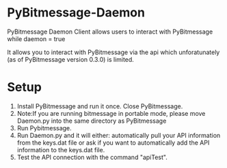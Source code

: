 PyBitmessage-Daemon
===================

PyBitmessage Daemon Client allows users to interact with PyBitmessage while daemon = true

It allows you to interact with PyBitmessage via the api which unforatunately (as of PyBitmessage version 0.3.0) is limited.


Setup
=====
1. Install PyBitmessage and run it once. Close PyBitmessage.
2. Note:If you are running bitmessage in portable mode, please move Daemon.py into the same directory as PyBitmessage
3. Run Pybitmessage.
4. Run Daemon.py and it will either: automatically pull your API information from the keys.dat file or ask if you want to automatically add the API information to the keys.dat file.
5. Test the API connection with the command "apiTest".
